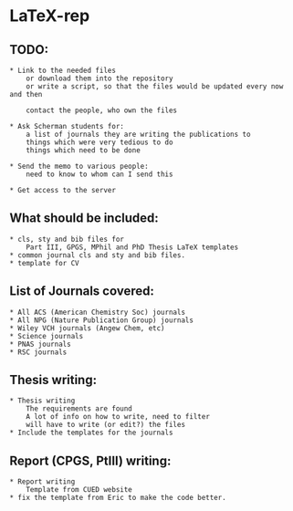 LaTeX-rep
=========

TODO:
-----
    * Link to the needed files
        or download them into the repository
        or write a script, so that the files would be updated every now and then
        
        contact the people, who own the files

    * Ask Scherman students for:
        a list of journals they are writing the publications to
        things which were very tedious to do
        things which need to be done

    * Send the memo to various people:
        need to know to whom can I send this

    * Get access to the server

What should be included:
-----------------
    * cls, sty and bib files for
        Part III, GPGS, MPhil and PhD Thesis LaTeX templates
    * common journal cls and sty and bib files.
    * template for CV

List of Journals covered:
-------------------------
    * All ACS (American Chemistry Soc) journals
    * All NPG (Nature Publication Group) journals
    * Wiley VCH journals (Angew Chem, etc)
    * Science journals
    * PNAS journals
    * RSC journals

Thesis writing:
-----------------
    * Thesis writing
        The requirements are found
        A lot of info on how to write, need to filter
        will have to write (or edit?) the files
    * Include the templates for the journals

Report (CPGS, PtIII) writing:
--------------
    * Report writing
        Template from CUED website
    * fix the template from Eric to make the code better.
